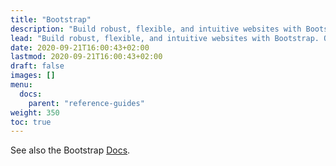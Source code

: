 ```yaml
---
title: "Bootstrap"
description: "Build robust, flexible, and intuitive websites with Bootstrap. Or use any other front-end framework if you prefer."
lead: "Build robust, flexible, and intuitive websites with Bootstrap. Or use any other front-end framework if you prefer."
date: 2020-09-21T16:00:43+02:00
lastmod: 2020-09-21T16:00:43+02:00
draft: false
images: []
menu:
  docs:
    parent: "reference-guides"
weight: 350
toc: true
---
```


See also the Bootstrap [Docs](https://getbootstrap.com/docs).
